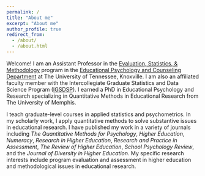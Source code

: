 ```yaml
---
permalink: /
title: "About me"
excerpt: "About me"
author_profile: true
redirect_from: 
  - /about/
  - /about.html
---
```


Welcome! I am an Assistant Professor in the [Evaluation, Statistics, & Methodology](https://epc.utk.edu/evaluation-statistics-measurement/) program in the [Educational Psychology and Counseling Department](https://epc.utk.edu/) at The University of Tennessee, Knoxville. I am also an affiliated faculty member with the Intercollegiate Graduate Statistics and Data Science Program ([IGSDSP](https://haslam.utk.edu/business-analytics-statistics/masters/statistics/participating-programs)). I earned a PhD in Educational Psychology and Research specializing in Quantitative Methods in Educational Research from The University of Memphis. 

I teach graduate-level courses in applied statistics and psychometrics. In my scholarly work, I apply quantitative methods to solve substantive issues in educational research. I have published my work in a variety of journals including *The Quantitative Methods for Psychology*, *Higher Education*, *Numeracy*, *Research in Higher Education*, *Research and Practice in Assessment*, *The Review of Higher Education*, *School Psychology Review*, and the *Journal of Diversity in Higher Education*. My specific research interests include program evaluation and assessment in higher education and methodological issues in educational research.   
